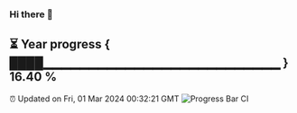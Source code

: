 ### Hi there 👋
⏳ Year progress { ████▁▁▁▁▁▁▁▁▁▁▁▁▁▁▁▁▁▁▁▁▁▁▁▁▁▁ } 16.40 %
---
⏰ Updated on Fri, 01 Mar 2024 00:32:21 GMT
![Progress Bar CI](https://github.com/Moyi321/Moyi321/workflows/Progress%20Bar%20CI/badge.svg)
